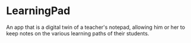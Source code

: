 # LearningPad
An app that is a digital twin of a teacher's notepad, allowing him or her to keep notes on the various learning paths of their students.
